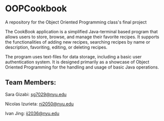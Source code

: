 # OOPCookbook
A repository for the Object Oriented Programming class's final project

The CookBook application is a simplified Java-terminal based program that allows users to store, browse, and manage their favorite recipes. It supports the functionalities of adding new recipes, searching recipes by name or description, favoriting, editing, or deleting recipes.

The program uses text-files for data storage, including a basic user authentication system. It is designed primarily as a showcase of Object Oriented Programming for the handling and usage of basic Java operations.

## Team Members:

Sara Gizabi: sg7029@nyu.edu

Nicolas Izurieta: ni2050@nyu.edu

Ivan Jing: ij2036@nyu.edu

